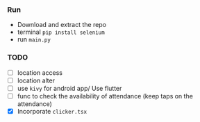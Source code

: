 ### Run
- Download and extract the repo
- terminal `pip install selenium`
- run `main.py`
### TODO
- [ ] location access
- [ ] location alter
- [ ] use `kivy` for android app/ Use flutter
- [ ] func to check the availability of attendance (keep taps on the attendance)
- [x] Incorporate `clicker.tsx`
